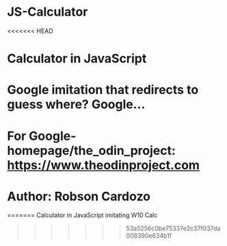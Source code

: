 # JS-Calculator
<<<<<<< HEAD
# Calculator in JavaScript
# Google imitation that redirects to guess where? Google...
# For Google-homepage/the_odin_project: https://www.theodinproject.com  
# Author: Robson Cardozo
=======
Calculator in JavaScript imitating W10 Calc
>>>>>>> 53a5256c0be75337e2c37f037da008390e634b1f
